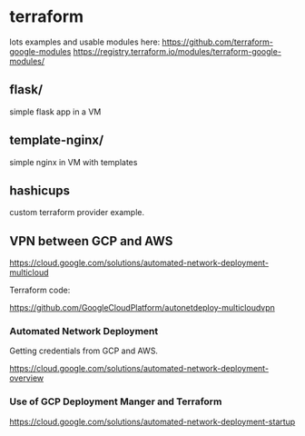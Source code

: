 # terraform

lots examples and usable modules here:
https://github.com/terraform-google-modules
https://registry.terraform.io/modules/terraform-google-modules/


## flask/

simple flask app in a VM

## template-nginx/

simple nginx in VM with templates

## hashicups

custom terraform provider example.

##  VPN between GCP and AWS

https://cloud.google.com/solutions/automated-network-deployment-multicloud

Terraform code: 

https://github.com/GoogleCloudPlatform/autonetdeploy-multicloudvpn

### Automated Network Deployment

Getting credentials from GCP and AWS.

https://cloud.google.com/solutions/automated-network-deployment-overview

### Use of GCP Deployment Manger and Terraform

https://cloud.google.com/solutions/automated-network-deployment-startup

